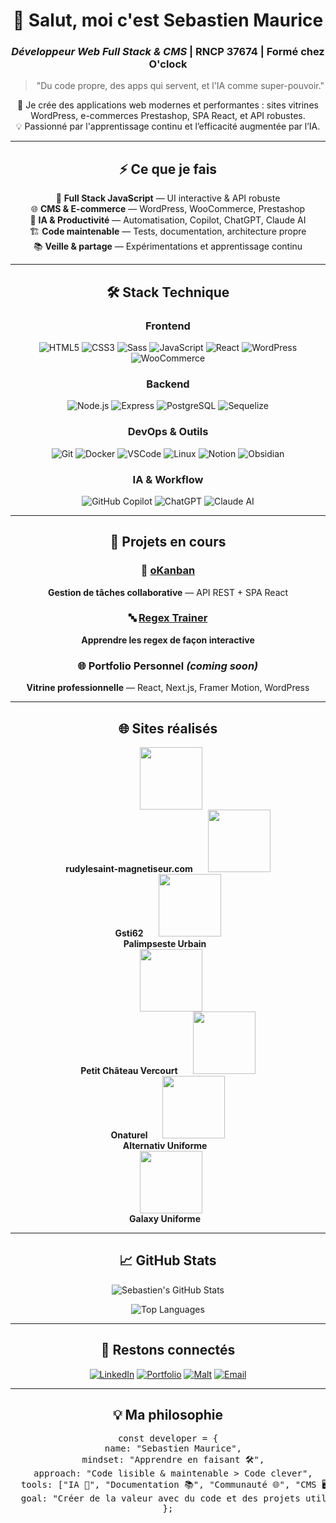 <!-- 💻 Profil GitHub Pro - Sebastien Maurice -->
<div align="center">

# 👋 Salut, moi c'est Sebastien Maurice

### *Développeur Web Full Stack & CMS* | RNCP 37674 | Formé chez O'clock

> "Du code propre, des apps qui servent, et l'IA comme super-pouvoir."

🚀 Je crée des applications web modernes et performantes : sites vitrines WordPress, e-commerces Prestashop, SPA React, et API robustes.  
💡 Passionné par l'apprentissage continu et l’efficacité augmentée par l’IA.

---

## ⚡ Ce que je fais

<div align="center">

🎯 **Full Stack JavaScript** — UI interactive & API robuste  
🌐 **CMS & E-commerce** — WordPress, WooCommerce, Prestashop  
🤖 **IA & Productivité** — Automatisation, Copilot, ChatGPT, Claude AI  
🏗️ **Code maintenable** — Tests, documentation, architecture propre  
📚 **Veille & partage** — Expérimentations et apprentissage continu

</div>

---

## 🛠️ Stack Technique

<div align="center">

### Frontend
![HTML5](https://img.shields.io/badge/-HTML5-E34F26?logo=html5&logoColor=white&style=flat)
![CSS3](https://img.shields.io/badge/-CSS3-1572B6?logo=css3&logoColor=white&style=flat)
![Sass](https://img.shields.io/badge/-Sass-CC6699?logo=sass&logoColor=white&style=flat)
![JavaScript](https://img.shields.io/badge/-JavaScript-F7DF1E?logo=javascript&logoColor=black&style=flat)
![React](https://img.shields.io/badge/-React-61DAFB?logo=react&logoColor=black&style=flat)
![WordPress](https://img.shields.io/badge/-WordPress-21759B?logo=wordpress&logoColor=white&style=flat)
![WooCommerce](https://img.shields.io/badge/-WooCommerce-96588A?logo=woocommerce&logoColor=white&style=flat)

### Backend
![Node.js](https://img.shields.io/badge/-Node.js-339933?logo=node.js&logoColor=white&style=flat)
![Express](https://img.shields.io/badge/-Express-000000?logo=express&logoColor=white&style=flat)
![PostgreSQL](https://img.shields.io/badge/-PostgreSQL-4169E1?logo=postgresql&logoColor=white&style=flat)
![Sequelize](https://img.shields.io/badge/-Sequelize-52B0E7?logo=sequelize&logoColor=white&style=flat)

### DevOps & Outils
![Git](https://img.shields.io/badge/-Git-F05032?logo=git&logoColor=white&style=flat)
![Docker](https://img.shields.io/badge/-Docker-2496ED?logo=docker&logoColor=white&style=flat)
![VSCode](https://img.shields.io/badge/-VSCode-007ACC?logo=visualstudiocode&logoColor=white&style=flat)
![Linux](https://img.shields.io/badge/-Linux-FCC624?logo=linux&logoColor=black&style=flat)
![Notion](https://img.shields.io/badge/-Notion-000000?logo=notion&logoColor=white&style=flat)
![Obsidian](https://img.shields.io/badge/-Obsidian-483699?logo=obsidian&logoColor=white&style=flat)

### IA & Workflow
![GitHub Copilot](https://img.shields.io/badge/-GitHub%20Copilot-000000?logo=githubcopilot&logoColor=white&style=flat)
![ChatGPT](https://img.shields.io/badge/-ChatGPT-74aa9c?logo=openai&logoColor=white&style=flat)
![Claude AI](https://img.shields.io/badge/-Claude%20AI-ff6f61?logo=anthropic&logoColor=white&style=flat)

</div>

---

## 🚀 Projets en cours

<div align="center">

### 🎯 [oKanban](https://github.com/sebastienmaurice/okanban)
**Gestion de tâches collaborative** — API REST + SPA React

### 🔤 [Regex Trainer](https://github.com/sebastienmaurice/regex-trainer)
**Apprendre les regex de façon interactive**  

### 🌐 Portfolio Personnel *(coming soon)*
**Vitrine professionnelle** — React, Next.js, Framer Motion, WordPress

</div>

---

## 🌐 Sites réalisés

<div align="center">

<a href="https://rudylesaint-magnetiseur.com" style="text-decoration:none;margin:10px;">
  <img src="./assets/rudylesaint.png" width="100px"/><br>
  <b>rudylesaint-magnetiseur.com</b>
</a>

<a href="https://gsti62.com/" style="text-decoration:none;margin:10px;">
  <img src="./assets/gsti62.png" width="100px"/><br>
  <b>Gsti62</b>
</a>

<a href="https://www.palimpseste-urbain.com/" style="text-decoration:none;margin:10px;">
  <img src="./assets/palimpseste.png" width="100px"/><br>
  <b>Palimpseste Urbain</b>
</a>

<br>

<a href="https://www.petitchateauvercourt.com/" style="text-decoration:none;margin:10px;">
  <img src="./assets/petitchateau.png" width="100px"/><br>
  <b>Petit Château Vercourt</b>
</a>

<a href="https://onaturel.eu/" style="text-decoration:none;margin:10px;">
  <img src="./assets/onaturel.png" width="100px"/><br>
  <b>Onaturel</b>
</a>

<a href="https://alternativ-uniforme.fr/" style="text-decoration:none;margin:10px;">
  <img src="./assets/alternativ.png" width="100px"/><br>
  <b>Alternativ Uniforme</b>
</a>

<br>

<a href="https://www.galaxy-uniforme.com/" style="text-decoration:none;margin:10px;">
  <img src="./assets/galaxy.png" width="100px"/><br>
  <b>Galaxy Uniforme</b>
</a>

</div>


---

## 📈 GitHub Stats

![Sebastien's GitHub Stats](https://github-readme-stats.vercel.app/api?username=sebastienmaurice&show_icons=true&theme=tokyonight&hide_border=true&bg_color=0D1117&title_color=58A6FF&icon_color=1F6FEB&text_color=C9D1D9)

![Top Languages](https://github-readme-stats.vercel.app/api/top-langs/?username=sebastienmaurice&layout=compact&theme=tokyonight&hide_border=true&bg_color=0D1117&title_color=58A6FF&text_color=C9D1D9)

---

## 🤝 Restons connectés

[![LinkedIn](https://img.shields.io/badge/-Sebastien_Maurice-0077B5?logo=linkedin&logoColor=white&style=for-the-badge)](https://linkedin.com/in/sebastien-maurice/)
[![Portfolio](https://img.shields.io/badge/-Portfolio-000000?logo=vercel&logoColor=white&style=for-the-badge)](https://sebastienmaurice.dev)
[![Malt](https://img.shields.io/badge/-Malt-FF5A00?logo=malt&logoColor=white&style=for-the-badge)](https://www.malt.fr/profile/semauri)
[![Email](https://img.shields.io/badge/-Contact-D14836?logo=gmail&logoColor=white&style=for-the-badge)](mailto:overseb75@gmail.com)

---

<div align="center">

## 💡 Ma philosophie

<pre>
const developer = {
  name: "Sebastien Maurice",
  mindset: "Apprendre en faisant 🛠️",
  approach: "Code lisible & maintenable > Code clever",
  tools: ["IA 🤖", "Documentation 📚", "Communauté 🌐", "CMS 🖥️"],
  goal: "Créer de la valeur avec du code et des projets utiles 🚀"
};
</pre>

</div>
